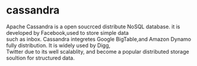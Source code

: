 cassandra
=========

Apache Cassandra is a open soucrced distribute NoSQL database.  it is developed by Facebook,used to store simple data  
such as inbox. Cassandra integretes Google BigTable,and Amazon Dynamo fully distribution. It is widely used by Digg,  
Twitter due to its well scalablity, and become a  popular distributed storage soultion for structured data.
